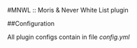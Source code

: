 #MNWL :: Moris & Never White List plugin

##Configuration

All plugin configs contain in file *config.yml*

